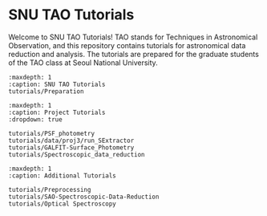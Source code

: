 # SNU TAO Tutorials

Welcome to SNU TAO Tutorials!
TAO stands for Techniques in Astronomical Observation, and this repository contains tutorials for astronomical data reduction and analysis. The tutorials are prepared for the graduate students of the TAO class at Seoul National University.

```{toctree}
:maxdepth: 1
:caption: SNU TAO Tutorials
tutorials/Preparation
```

```{toctree}
:maxdepth: 1
:caption: Project Tutorials
:dropdown: true

tutorials/PSF_photometry
tutorials/data/proj3/run_SExtractor
tutorials/GALFIT-Surface_Photometry
tutorials/Spectroscopic_data_reduction
```

```{toctree}
:maxdepth: 1
:caption: Additional Tutorials

tutorials/Preprocessing
tutorials/SAO-Spectroscopic-Data-Reduction
tutorials/Optical Spectroscopy
```
